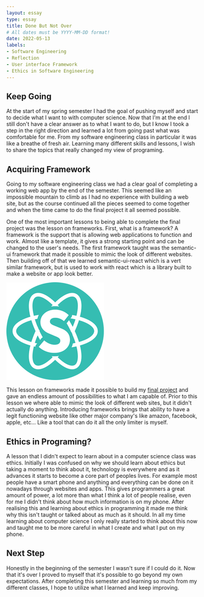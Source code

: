 ```yaml
---
layout: essay
type: essay
title: Done But Not Over
# All dates must be YYYY-MM-DD format!
date: 2022-05-13
labels:
- Software Engineering
- Reflection
- User interface Framework
- Ethics in Software Engineering
---
```


## Keep Going

At the start of my spring semester I had the goal of pushing myself and start to decide what I want to with computer science. Now that I'm at the end I still don't have a clear answer as to what I want to do, but I know I took a step in the right direction and learned a lot from going past what was comfortable for me. From my software engineering class in particular it was like a breathe of fresh air. Learning many different skills and lessons, I wish to share the topics that really changed my view of programing. 

## Acquiring Framework

Going to my software engineering class we had a clear goal of completing a working web app by the end of the semester. This seemed like an impossible mountain to climb as I had no experience with building a web site, but as the course continued all the pieces seemed to come together and when the time came to do the final project it all seemed possible.

One of the most important lessons to being able to complete the final project was the lesson on frameworks. First, what is a framework? A framework is the support that is allowing web applications to function and work. Almost like a template, it gives a strong starting point and can be changed to the user's needs. The first framework taught was the semantic-ui framework that made it possible to mimic the look of different websites. Then building off of that we learned semantic-ui-react which is a vert similar framework, but is used to work with react which is a library built to make a website or app look better.

<img class="ui small rounded centered image" src="../images/SemanticUi.png" alt="../images/SemanticUi.png">

This lesson on frameworks made it possible to build my [final project](https://warrior-ride-buddies.github.io/) and gave an endless amount of possibilities to what I am capable of. Prior to this lesson we where able to mimic the look of different web sites, but it didn't actually do anything. Introducing frameworks brings that ability to have a legit functioning website like other major company's like amazon, facebook, apple, etc... Like a tool that can do it all the only limiter is myself.

## Ethics in Programing?

A lesson that I didn't expect to learn about in a computer science class was ethics. Initially I was confused on why we should learn about ethics but taking a moment to think about it, technology is everywhere and as it advances it starts to become a core part of peoples lives. For example most people have a smart phone and anything and everything can be done on it nowadays through websites and apps. This gives programmers a great amount of power, a lot more than what I think a lot of people realise, even for me I didn't think about how much information is on my phone. After realising this and learning about ethics in programming it made me think why this isn't taught or talked about as much as it should. In all my time learning about computer science I only really started to think about this now and taught me to be more careful in what I create and what I put on my phone.

## Next Step

Honestly in the beginning of the semester I wasn't sure if I could do it. Now that it's over I proved to myself that it's possible to go beyond my own expectations. After completing this semester and learning so much from my different classes, I hope to utilize what I learned and keep improving.